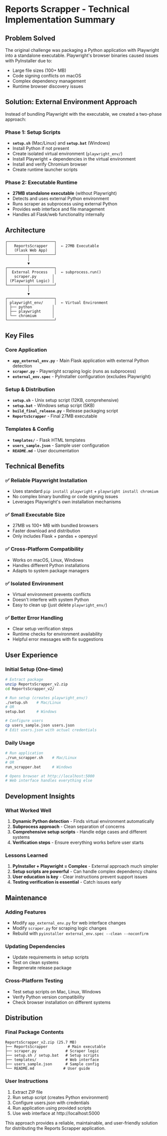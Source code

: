 # Reports Scrapper - Technical Implementation Summary

## Problem Solved

The original challenge was packaging a Python application with Playwright into a standalone executable. Playwright's browser binaries caused issues with PyInstaller due to:
- Large file sizes (100+ MB)
- Code signing conflicts on macOS
- Complex dependency management
- Runtime browser discovery issues

## Solution: External Environment Approach

Instead of bundling Playwright with the executable, we created a two-phase approach:

### Phase 1: Setup Scripts
- **`setup.sh`** (Mac/Linux) and **`setup.bat`** (Windows)
- Install Python if not present
- Create isolated virtual environment (`playwright_env/`)
- Install Playwright + dependencies in the virtual environment
- Install and verify Chromium browser
- Create runtime launcher scripts

### Phase 2: Executable Runtime
- **27MB standalone executable** (without Playwright)
- Detects and uses external Python environment
- Runs scraper as subprocess using external Python
- Provides web interface and file management
- Handles all Flask/web functionality internally

## Architecture

```
┌─────────────────────┐
│   ReportsScrapper   │  ← 27MB Executable
│   (Flask Web App)   │
└─────────┬───────────┘
          │
          ▼
┌─────────────────────┐
│  External Process   │  ← subprocess.run()
│   scraper.py       │
│ (Playwright Logic) │
└─────────┬───────────┘
          │
          ▼
┌─────────────────────┐
│ playwright_env/     │  ← Virtual Environment
│ ├── python         │
│ ├── playwright     │
│ └── chromium       │
└─────────────────────┘
```

## Key Files

### Core Application
- **`app_external_env.py`** - Main Flask application with external Python detection
- **`scraper.py`** - Playwright scraping logic (runs as subprocess)
- **`external_env.spec`** - PyInstaller configuration (excludes Playwright)

### Setup & Distribution
- **`setup.sh`** - Unix setup script (12KB, comprehensive)
- **`setup.bat`** - Windows setup script (5KB)  
- **`build_final_release.py`** - Release packaging script
- **`ReportsScrapper`** - Final 27MB executable

### Templates & Config
- **`templates/`** - Flask HTML templates
- **`users_sample.json`** - Sample user configuration
- **`README.md`** - User documentation

## Technical Benefits

### ✅ **Reliable Playwright Installation**
- Uses standard `pip install playwright` + `playwright install chromium`
- No complex binary bundling or code signing issues
- Leverages Playwright's own installation mechanisms

### ✅ **Small Executable Size**
- 27MB vs 100+ MB with bundled browsers
- Faster download and distribution
- Only includes Flask + pandas + openpyxl

### ✅ **Cross-Platform Compatibility**
- Works on macOS, Linux, Windows
- Handles different Python installations
- Adapts to system package managers

### ✅ **Isolated Environment**
- Virtual environment prevents conflicts
- Doesn't interfere with system Python
- Easy to clean up (just delete `playwright_env/`)

### ✅ **Better Error Handling**
- Clear setup verification steps
- Runtime checks for environment availability
- Helpful error messages with fix suggestions

## User Experience

### Initial Setup (One-time)
```bash
# Extract package
unzip ReportsScrapper_v2.zip
cd ReportsScrapper_v2/

# Run setup (creates playwright_env/)
./setup.sh    # Mac/Linux
# OR
setup.bat     # Windows

# Configure users
cp users_sample.json users.json
# Edit users.json with actual credentials
```

### Daily Usage
```bash
# Run application
./run_scrapper.sh    # Mac/Linux  
# OR
run_scrapper.bat     # Windows

# Opens browser at http://localhost:5000
# Web interface handles everything else
```

## Development Insights

### What Worked Well
1. **Dynamic Python detection** - Finds virtual environment automatically
2. **Subprocess approach** - Clean separation of concerns
3. **Comprehensive setup scripts** - Handle edge cases and different systems
4. **Verification steps** - Ensure everything works before user starts

### Lessons Learned
1. **PyInstaller + Playwright = Complex** - External approach much simpler
2. **Setup scripts are powerful** - Can handle complex dependency chains
3. **User education is key** - Clear instructions prevent support issues
4. **Testing verification is essential** - Catch issues early

## Maintenance

### Adding Features
- Modify `app_external_env.py` for web interface changes
- Modify `scraper.py` for scraping logic changes  
- Rebuild with `pyinstaller external_env.spec --clean --noconfirm`

### Updating Dependencies
- Update requirements in setup scripts
- Test on clean systems
- Regenerate release package

### Cross-Platform Testing
- Test setup scripts on Mac, Linux, Windows
- Verify Python version compatibility
- Check browser installation on different systems

## Distribution

### Final Package Contents
```
ReportsScrapper_v2.zip (25.7 MB)
├── ReportsScrapper         # Main executable
├── scraper.py             # Scraper logic  
├── setup.sh / setup.bat   # Setup scripts
├── templates/             # Web interface
├── users_sample.json      # Sample config
└── README.md             # User guide
```

### User Instructions
1. Extract ZIP file
2. Run setup script (creates Python environment)
3. Configure users.json with credentials
4. Run application using provided scripts
5. Use web interface at http://localhost:5000

This approach provides a reliable, maintainable, and user-friendly solution for distributing the Reports Scrapper application.